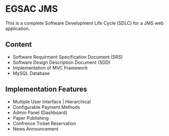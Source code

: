 # EGSAC JMS

This is a complete Software Development Life Cycle (SDLC) for a JMS web application.

## Content
- Software Requirment Specification Document (SRS)
- Software Design Description Document (SDD)
- Implementation of MVC Framework
- MySQL Database

## Implementation Features
- Multiple User Interface | Hierarchical
- Configurable Payment Methods
- Admin Panel (Dashboard)
- Paper Publishing
- Confrence Ticket Reservation
- News Announcement
